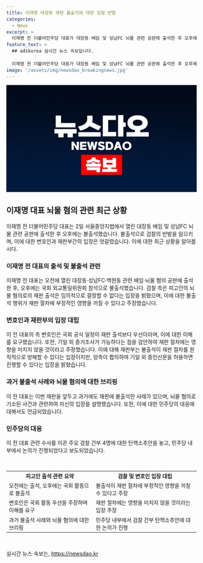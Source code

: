 ```yaml
---
title: 이재명 대장동 재판 불출석에 대한 검찰 반발
categories:
  - News
excerpt: >
  이재명 전 더불어민주당 대표가 대장동 배임 및 성남FC 뇌물 관련 공판에 출석한 후 오후에는 국회 외교·통일·국방 대정부 질문으로 불출석했다. 검찰은 이를 반발하며, 재판이 지체될 수 있다고 우려했다. 이 전 대표는 과거에도 재판 불출석 경험이 있으며, 혐의는 특혜 제공 및 이익 얻기와 관련돼 있다. 민주당은 주요 검찰 간부 4명에 대한 탄핵 소추안을 발의했다.
feature_text: >
  ## adskorea 실시간 뉴스 속보입니다.

  이재명 전 더불어민주당 대표가 대장동 배임 및 성남FC 뇌물 관련 공판에 출석한 후 오후에는 국회 외교·통일·국방 대정부 질문으로 불출석했다. 검찰은 이를 반발하며, 재판이 지체될 수 있다고 우려했다. 이 전 대표는 과거에도 재판 불출석 경험이 있으며, 혐의는 특혜 제공 및 이익 얻기와 관련돼 있다. 민주당은 주요 검찰 간부 4명에 대한 탄핵 소추안을 발의했다.
image: '/assets/img/newsdao_breakingnews.jpg'
---
```


<p><img src="/assets/img/newsdao_breakingnews.jpg" alt="adskorea 속보" /></p>

<h2 data-ke-size="size26">이재명 대표 뇌물 혐의 관련 최근 상황</h2>

<p data-ke-size="size16">이재명 전 더불어민주당 대표는 2일 서울중앙지법에서 열린 대장동 배임 및 성남FC 뇌물 관련 공판에 출석한 후 오후에는 불출석했습니다. 불출석으로 검찰의 반발을 일으키며, 이에 대한 변호인과 재판부간의 입장은 엇갈렸습니다. 이에 대한 최근 상황을 알아봅시다.</p>

<h3>이재명 전 대표의 출석 및 불출석 관련</h3>

<p data-ke-size="size16">이재명 전 대표는 오전에 열린 대장동·성남FC·백현동 관련 배임·뇌물 혐의 공판에 출석한 후, 오후에는 국회 외교통일위원회 참석으로 불출석했습니다. 검찰 측은 피고인의 뇌물 혐의로의 재판 출석은 임의적으로 결정할 수 없다는 입장을 밝혔으며, 이에 대한 불출석 행위가 재판 절차에 부정적인 영향을 끼칠 수 있다고 주장했습니다.</p>

<h3>변호인과 재판부의 입장 대립</h3>

<p data-ke-size="size16">이 전 대표의 측 변호인은 국회 공식 일정이 재판 출석보다 우선이라며, 이에 대한 이해를 요구했습니다. 또한, 기일 외 증거조사가 가능하다는 점을 감안하여 재판 절차에는 영향을 미치지 않을 것이라고 주장했습니다. 이에 대해 재판부는 불출석이 재판 절차를 원칙적으로 방해할 수 있다는 입장이지만, 양측이 합의하여 기일 외 증인신문을 허용하면 진행할 수 있다는 입장을 밝혔습니다.</p>

<h3>과거 불출석 사례와 뇌물 혐의에 대한 브리핑</h3>

<p data-ke-size="size16">이 전 대표는 이번 재판을 앞두고 과거에도 재판에 불출석한 사례가 있으며, 뇌물 혐의로 기소된 사건과 관련하여 자신의 입장을 설명했습니다. 또한, 이에 대한 민주당의 대응에 대해서도 언급되었습니다.</p>

<h3>민주당의 대응</h3>

<p data-ke-size="size16">이 전 대표 관련 수사를 이끈 주요 검찰 간부 4명에 대한 탄핵소추안을 놓고, 민주당 내부에서 논의가 진행되었다고 보도되었습니다.</p>

<p data-ke-size="size16">&nbsp;</p>

<table>
    <tbody>
        <tr>
            <td style="text-align: center; height: 17px;"><b>피고인 출석 관련 요약</b></td>
            <td style="text-align: center; height: 17px;"><b>검찰 및 변호인 입장 대립</b></td>
        </tr>
        <tr>
            <td style="text-align: left;">오전에는 출석, 오후에는 국회 활동으로 불출석</td>
            <td style="text-align: left;">불출석이 재판 절차에 부정적인 영향을 끼칠 수 있다고 주장</td>
        </tr>
        <tr>
            <td style="text-align: left;">변호인은 국회 활동 우선을 주장하며 이해를 요구</td>
            <td style="text-align: left;">재판 절차에는 영향을 미치지 않을 것이라는 입장 주장</td>
        </tr>
        <tr>
            <td style="text-align: left;">과거 불출석 사례와 뇌물 혐의에 대한 브리핑</td>
            <td style="text-align: left;">민주당 내부에서 검찰 간부 탄핵소추안에 대한 논의가 진행</td>
        </tr>
    </tbody>
</table>

<p data-ke-size="size16">&nbsp;</p>
실시간 뉴스 속보는, <a href="https://newsdao.kr" rel="dofollow">https://newsdao.kr</a>


